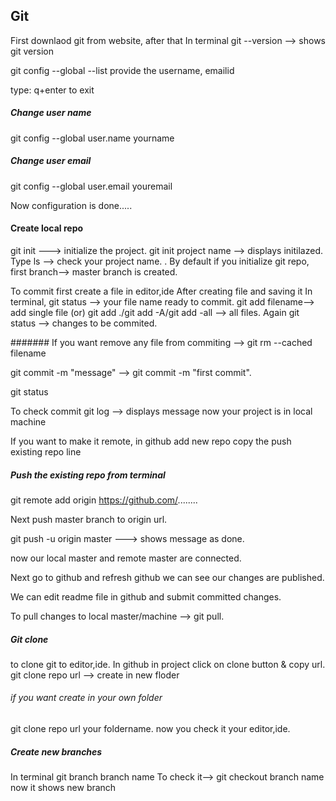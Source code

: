 ## Git
First downlaod git from website, after that
In terminal
git --version --> shows git version

git config --global --list
provide the username, emailid

type: q+enter to exit 
##### Change user name 
git config --global user.name yourname

##### Change user email 
git config --global user.email youremail

Now configuration is done.....

#### Create local repo
git init ---> initialize the project.
git init project name --> displays initilazed.
Type ls --> check your project name.
.
By default if you initialize git repo, first branch--> master branch is created.

To commit first create a file in editor,ide
After creating file and saving it 
In terminal, 
git status --> your file name ready to commit.
git add filename--> add single file (or) git add ./git add -A/git add -all --> all files.
Again git status --> changes to be commited.

####### If you want remove any file from commiting --> git rm --cached filename

git commit -m "message" --> git commit -m "first commit".

git status

To check commit
git log --> displays message
now your project is in local machine

If you want to make it remote, in github add new repo 
copy the push existing repo line 

##### Push the existing repo from terminal
git remote add origin https://github.com/........

Next push master branch to origin url.

git push -u origin master ---> shows message as done.

now our local master and remote master are connected.

Next go to github and refresh github we can see our changes are published.

We can edit readme file in github and submit committed changes. 

To pull changes to local master/machine --> git pull.

##### Git clone
to clone git to editor,ide.
In github in project click on clone button & copy url.
git clone repo url --> create in new floder
###### if you want create in your own folder
git clone repo url your foldername.
now you check it your editor,ide.

##### Create new branches
In terminal 
git branch branch name
To check it--> git checkout branch name 
now it shows new branch

